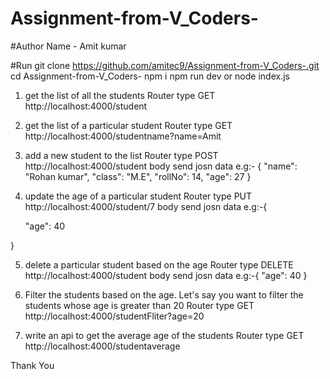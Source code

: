 # Assignment-from-V_Coders-
#Author Name - Amit kumar

#Run 
git clone https://github.com/amitec9/Assignment-from-V_Coders-.git
cd Assignment-from-V_Coders-
npm i
npm run dev or node index.js

1. get the list of all the students
Router type GET http://localhost:4000/student

2. get the list of a particular student
Router type GET http://localhost:4000/studentname?name=Amit

3. add a new student to the list
Router type POST http://localhost:4000/student
body send josn data e.g:- {
"name": "Rohan kumar",
"class": "M.E",
"rollNo": 14,
"age": 27
}

4. update the age of a particular student
Router type PUT http://localhost:4000/student/7
body send josn data e.g:-{
      
      "age": 40
     
}

5. delete a particular student based on the age
Router type DELETE http://localhost:4000/student
body send josn data e.g:-{
     "age": 40
     }
     
6. Filter the students based on the age. Let's say you want to filter the students whose age is greater than 20
Router type GET http://localhost:4000/studentFliter?age=20

7. write an api to get the average age of the students
Router type GET http://localhost:4000/studentaverage



Thank You
